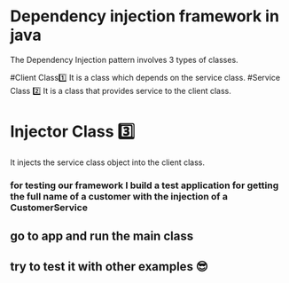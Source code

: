 # Dependency injection framework in java 
The Dependency Injection pattern involves 3 types of classes.

#Client Class1️⃣
It is a class which depends on the service class.
#Service Class 2️⃣
It is a class that provides service to the client class.
# Injector Class 3️⃣ 
It injects the service class object into the client class.


### for testing our framework I build a test application for getting the full name of a customer with the injection of a CustomerService
## go to app and run the main class 
## try to test it with other examples 😎
